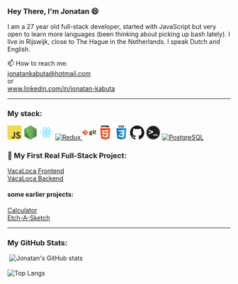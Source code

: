 ### Hey There, I'm Jonatan 😄

I am a 27 year old full-stack developer, started with JavaScript but very open to learn more languages (been thinking about picking up bash lately). I live in Rijswijk, close to The Hague in the Netherlands. I speak Dutch and English.  

📫 How to reach me: 
</br>
jonatankabuta@hotmail.com
</br>
or
</br>
www.linkedin.com/in/jonatan-kabuta

---
### My stack:

<p style='align:left'>
<img height='32' width='32' title='JavaScript'src='https://raw.githubusercontent.com/github/explore/80688e429a7d4ef2fca1e82350fe8e3517d3494d/topics/javascript/javascript.png'>
<img height='32' width='32' title='node.js' src='https://raw.githubusercontent.com/github/explore/80688e429a7d4ef2fca1e82350fe8e3517d3494d/topics/nodejs/nodejs.png'>
<img height='32' width='32' title='react.js' src='https://raw.githubusercontent.com/github/explore/80688e429a7d4ef2fca1e82350fe8e3517d3494d/topics/react/react.png'>
  <a href="#" target="blank"><img alt="Redux" title="Redux" src="https://simpleicons.org/icons/redux.svg" width="32" height="32"/>  </a>

<img height='32' width='32' title='git' src='https://raw.githubusercontent.com/github/explore/80688e429a7d4ef2fca1e82350fe8e3517d3494d/topics/git/git.png'>

<img height='32' width='32' title= 'HTML5' src='https://raw.githubusercontent.com/github/explore/80688e429a7d4ef2fca1e82350fe8e3517d3494d/topics/html/html.png'>
<img height='32' width='32' title= 'CSS3' src='https://raw.githubusercontent.com/github/explore/80688e429a7d4ef2fca1e82350fe8e3517d3494d/topics/css/css.png'>
<img height='32' width='32' title= 'GitHub' src='https://raw.githubusercontent.com/github/explore/78df643247d429f6cc873026c0622819ad797942/topics/github/github.png'>
<img height='32' width='32' title= 'terminal' src='https://raw.githubusercontent.com/github/explore/80688e429a7d4ef2fca1e82350fe8e3517d3494d/topics/terminal/terminal.png'>
<a href="#" target="blank"> <img  alt="PostgreSQL" title="PostgreSQL"  src="https://cdn-icons-png.flaticon.com/512/5968/5968342.png" width="32" height="32"/>
 </a>
</p>


### 🌱 My First Real Full-Stack Project:
[VacaLoca Frontend](https://github.com/Atubak/vacation-finder-frontend.git)
</br>
[VacaLoca Backend](https://github.com/Atubak/vacation-finder-backend.git)


#### some earlier projects:

[Calculator](https://github.com/Atubak/calculatorTOP)
</br>
[Etch-A-Sketch](https://github.com/Atubak/etch-A-Sketch)

---
### My GitHub Stats:
​
![Jonatan's GitHub stats](https://github-readme-stats.vercel.app/api?username=Atubak&show_icons=true&theme=radical)
​
</br>
</br>
![Top Langs](https://github-readme-stats.vercel.app/api/top-langs/?username=Atubak&layout=compact&show_icons=true&theme=radical)

<!--
**Atubak/Atubak** is a ✨ _special_ ✨ repository because its `README.md` (this file) appears on your GitHub profile.

Here are some ideas to get you started:

- 🔭 I’m currently working on ...
- 🌱 I’m currently learning ...
- 👯 I’m looking to collaborate on ...
- 🤔 I’m looking for help with ...
- 💬 Ask me about ...
- 📫 How to reach me: ...
- 😄 Pronouns: ...
- ⚡ Fun fact: ...
-->
